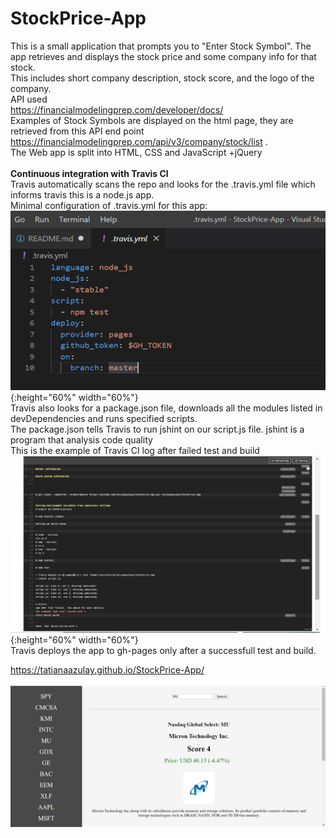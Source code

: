 # StockPrice-App
This is a small application that prompts you to "Enter Stock Symbol". 
The app retrieves and displays the stock price and some company info for that stock. <br>
This includes short company description, stock score, and the logo of the company.<br>
API used <br>
https://financialmodelingprep.com/developer/docs/<br>
Examples of Stock Symbols are displayed on the html page, they are retrieved from this API end point https://financialmodelingprep.com/api/v3/company/stock/list .<br>
The Web app is split into HTML, CSS and JavaScript +jQuery<br>
<br>
<strong>Continuous integration with Travis CI</strong><br>
Travis automatically scans the repo and looks for the .travis.yml file which informs travis this is a node.js app.<br>
Minimal configuration of .travis.yml for this app:<br>
![](assets/yml.jpg){:height="60%" width="60%"}<br>
Travis also looks for a package.json file, downloads all the modules listed in devDependencies and runs specified scripts.<br>
The package.json tells Travis to run jshint on our script.js file. 
jshint is a program that analysis code quality<br>
This is the example of Travis CI log after failed test and build<br>
![](assets/travis-log-failed.jpg){:height="60%" width="60%"}<br>
Travis deploys the app to gh-pages only after a successfull test and build.<br>


https://tatianaazulay.github.io/StockPrice-App/<br>
<br>
![](assets/Untitled.png)
